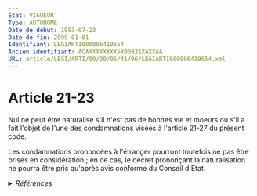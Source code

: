 ```yaml
---
État: VIGUEUR
Type: AUTONOME
Date de début: 1993-07-23
Date de fin: 2999-01-01
Identifiant: LEGIARTI000006419654
Ancien identifiant: ACAXXXXXXXX5X00021XAXXAA
URL: article/LEGI/ARTI/00/00/06/41/96/LEGIARTI000006419654.xml
---
```


<h1>Article 21-23</h1>

Nul ne peut être naturalisé s'il n'est pas de bonnes vie et moeurs ou s'il a
fait l'objet de l'une des condamnations visées à l'article 21-27 du présent
code.<br />

Les condamnations prononcées à l'étranger pourront toutefois ne pas être prises
en considération ; en ce cas, le décret prononçant la naturalisation ne pourra
être pris qu'après avis conforme du Conseil d'Etat.


<details>
  <summary><em>Références</em></summary>

  <h2>Articles faisant référence à l'article</h2>
  
  <ul>
    <li>
      <a href="https://legal.tricoteuses.fr//redirection/LEGIARTI000006419884?vers=git&vers=legifrance">Code civil - article 21-27 AUTONOME MODIFIE, en vigueur du 1993-07-23 au 1993-08-29</a> CITATION cible
    </li>
    <li>
      <a href="https://legal.tricoteuses.fr//redirection/LEGIARTI000006419885?vers=git&vers=legifrance">Code civil - article 21-27 AUTONOME MODIFIE, en vigueur du 1993-08-29 au 1994-01-01</a> CITATION cible
    </li>
    <li>
      <a href="https://legal.tricoteuses.fr//redirection/LEGIARTI000006419886?vers=git&vers=legifrance">Code civil - article 21-27 AUTONOME MODIFIE, en vigueur du 1994-01-01 au 1998-09-01</a> CITATION cible
    </li>
    <li>
      <a href="https://legal.tricoteuses.fr//redirection/LEGIARTI000006419887?vers=git&vers=legifrance">Code civil - article 21-27 AUTONOME MODIFIE, en vigueur du 1998-09-01 au 2003-11-27</a> CITATION cible
    </li>
    <li>
      <a href="https://legal.tricoteuses.fr//redirection/LEGIARTI000006419888?vers=git&vers=legifrance">Code civil - article 21-27 AUTONOME VIGUEUR, en vigueur depuis le 2003-11-27</a> CITATION cible
    </li>
    <li>
      <a href="https://legal.tricoteuses.fr//redirection/LEGIARTI000047093247?vers=git&vers=legifrance">Décret n° 2023-64 du 3 février 2023 portant création d'un traitement de données à caractère personnel dénommé « NATALI » - article AUTONOME VIGUEUR, en vigueur depuis le 2023-02-06</a> CITATION source
    </li>
    <li>
      <a href="https://legal.tricoteuses.fr//redirection/LEGIARTI000039820348?vers=git&vers=legifrance">Décret n° 2019-1507 du 30 décembre 2019 portant modification du décret n° 93-1362 du 30 décembre 1993 modifié relatif aux déclarations de nationalité, aux décisions de naturalisation, de réintégration, de perte, de déchéance et de retrait de la nationalité française - article 46 ENTIEREMENT_MODIF</a> CITATION source
    </li>
    <li>
      <a href="https://legal.tricoteuses.fr//redirection/LEGIARTI000006524045?vers=git&vers=legifrance">Code de la nationalité française - article 68 AUTONOME ABROGE, en vigueur du 1973-01-10 au 1993-07-23</a> CONCORDE source
    </li>
    <li>
      <a href="https://legal.tricoteuses.fr//redirection/LEGIARTI000049266732?vers=git&vers=legifrance">Code de la nationalité française - article 68 AUTONOME MODIFIE, en vigueur du 1945-10-20 au 1973-01-10</a> CONCORDE source
    </li>
  </ul>
  
  <h2>Textes faisant référence à l'article</h2>
  
  <ul>
    <li>
      <a href="https://legal.tricoteuses.fr//redirection/JORFTEXT000000362019?vers=git&vers=legifrance">LOI n° 93-933 du 22 juillet 1993 réformant le droit de la nationalité</a> CODIFICATION cible
    </li>
  </ul>
  
  <h2>Références faites par l'article</h2>
  
  <ul>
    <li>
      1993-07-22 CODIFICATION source <a href="https://legal.tricoteuses.fr//redirection/JORFTEXT000000362019?vers=git&vers=legifrance">LOI n° 93-933 du 22 juillet 1993 réformant le droit de la nationalité</a>
    </li>
    <li>
      1993-07-22 CREATION source Loi n°93-933 du 22 juillet 1993 - art. 50 () JORF 23 juillet 1993
    </li>
    <li>
      2019-12-30 CITATION cible <a href="https://legal.tricoteuses.fr//redirection/LEGIARTI000039820348?vers=git&vers=legifrance">Décret n° 2019-1507 du 30 décembre 2019 portant modification du décret n° 93-1362 du 30 décembre 1993 modifié relatif aux déclarations de nationalité, aux décisions de naturalisation, de réintégration, de perte, de déchéance et de retrait de la nationalité française - article 46 ENTIEREMENT_MODIF</a>
    </li>
    <li>
      2023-02-03 CITATION cible <a href="https://legal.tricoteuses.fr//redirection/LEGIARTI000047093247?vers=git&vers=legifrance">Décret n° 2023-64 du 3 février 2023 portant création d'un traitement de données à caractère personnel dénommé « NATALI » - article AUTONOME VIGUEUR, en vigueur depuis le 2023-02-06</a>
    </li>
    <li>
      2999-01-01 CITATION source <a href="https://legal.tricoteuses.fr//redirection/LEGIARTI000006419884?vers=git&vers=legifrance">Code civil - article 21-27 AUTONOME MODIFIE, en vigueur du 1993-07-23 au 1993-08-29</a>
    </li>
    <li>
      2999-01-01 CONCORDE cible <a href="https://legal.tricoteuses.fr//redirection/LEGIARTI000006524045?vers=git&vers=legifrance">Code de la nationalité française - article 68 AUTONOME ABROGE, en vigueur du 1973-01-10 au 1993-07-23</a>
    </li>
  </ul>
</details>
